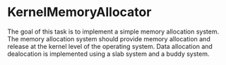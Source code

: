 # KernelMemoryAllocator
The goal of this task is to implement a simple memory allocation system. The memory allocation system should provide memory allocation and release at the kernel level of the operating system. Data allocation and dealocation is implemented using a slab system and a buddy system. 

